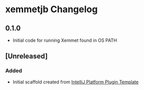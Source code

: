 <!-- Keep a Changelog guide -> https://keepachangelog.com -->

# xemmetjb Changelog

## 0.1.0
- Initial code for running Xemmet found in OS PATH

## [Unreleased]
### Added
- Initial scaffold created from [IntelliJ Platform Plugin Template](https://github.com/JetBrains/intellij-platform-plugin-template)
